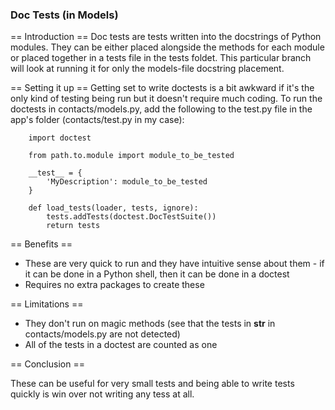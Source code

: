 ### Doc Tests (in Models)

== Introduction ==
Doc tests are tests written into the docstrings of Python modules. They can be either placed alongside the methods for each module or placed together in a tests file in the tests foldet. This particular branch will look at running it for only the models-file docstring placement.

== Setting it up ==
Getting set to write doctests is a bit awkward if it's the only kind of testing being run but it doesn't require much coding. To run the doctests in contacts/models.py, add the following to the test.py file in the app's folder (contacts/test.py in my case):

        import doctest

        from path.to.module import module_to_be_tested

        __test__ = {
            'MyDescription': module_to_be_tested
        }

        def load_tests(loader, tests, ignore):
            tests.addTests(doctest.DocTestSuite())
            return tests


== Benefits ==

* These are very quick to run and they have intuitive sense about them - if it can be done in a Python shell, then it can be done in a doctest
* Requires no extra packages to create these

== Limitations ==

* They don't run on magic methods (see that the tests in __str__ in contacts/models.py are not detected)
* All of the tests in a doctest are counted as one

== Conclusion ==

These can be useful for very small tests and being able to write tests quickly is win over not writing any tess at all.
